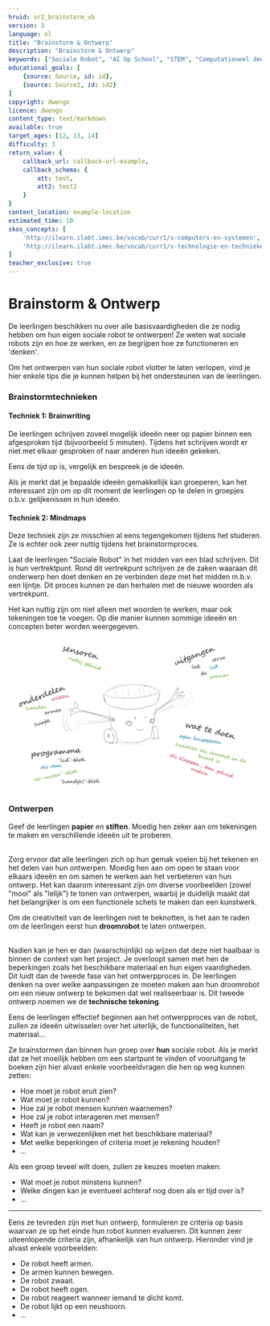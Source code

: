 ```yaml
---
hruid: sr2_brainstorm_vb
version: 3
language: nl
title: "Brainstorm & Ontwerp"
description: "Brainstorm & Ontwerp"
keywords: ["Sociale Robot", "AI Op School", "STEM", "Computationeel denken", "Grafisch programmeren"]
educational_goals: [
    {source: Source, id: id}, 
    {source: Source2, id: id2}
]
copyright: dwengo
licence: dwengo
content_type: text/markdown
available: true
target_ages: [12, 13, 14]
difficulty: 3
return_value: {
    callback_url: callback-url-example,
    callback_schema: {
        att: test,
        att2: test2
    }
}
content_location: example-location
estimated_time: 10
skos_concepts: [
    'http://ilearn.ilabt.imec.be/vocab/curr1/s-computers-en-systemen', 
    'http://ilearn.ilabt.imec.be/vocab/curr1/s-technologie-en-technieken'
]
teacher_exclusive: true
---
```


# Brainstorm & Ontwerp

De leerlingen beschikken nu over alle basisvaardigheden die ze nodig hebben om hun eigen sociale robot te ontwerpen! Ze weten wat sociale robots zijn en hoe ze werken, en ze begrijpen hoe ze functioneren en 'denken'.

Om het ontwerpen van hun sociale robot vlotter te laten verlopen, vind je hier enkele tips die je kunnen helpen bij het ondersteunen van de leerlingen.


### Brainstormtechnieken

#### Techniek 1: Brainwriting

De leerlingen schrijven zoveel mogelijk ideeën neer op papier binnen een afgesproken tijd (bijvoorbeeld 5 minuten). Tijdens het schrijven wordt er niet met elkaar gesproken of naar anderen hun ideeën gekeken.

Eens de tijd op is, vergelijk en bespreek je de ideeën.

<div class="alert alert-box alert-success">
Als je merkt dat je bepaalde ideeën gemakkellijk kan groeperen, kan het interessant zijn om op dit moment de leerlingen op te delen in groepjes o.b.v. gelijkenissen in hun ideeën.
</div>


#### Techniek 2: Mindmaps

Deze techniek zijn ze misschien al eens tegengekomen tijdens het studeren. Ze is echter ook zeer nuttig tijdens het brainstormproces.

Laat de leerlingen "Sociale Robot" in het midden van een blad schrijven. Dit is hun vertrektpunt. Rond dit vertrekpunt schrijven ze de zaken waaraan dit onderwerp hen doet denken en ze verbinden deze met het midden m.b.v. een lijntje. Dit proces kunnen ze dan herhalen met de nieuwe woorden als vertrekpunt.

<div class="alert alert-box alert-success">
Het kan nuttig zijn om niet alleen met woorden te werken, maar ook tekeningen toe te voegen. Op die manier kunnen sommige ideeën en concepten beter worden weergegeven.
</div>

![](embed/brainstorm.png "Brainstorm")


### Ontwerpen

<div class="alert alert-box alert-success">
Geef de leerlingen <strong>papier</strong> en <strong>stiften</strong>. Moedig hen zeker aan om tekeningen te maken en verschillende ideeën uit te proberen.<br><br>

Zorg ervoor dat alle leerlingen zich op hun gemak voelen bij het tekenen en het delen van hun ontwerpen. Moedig hen aan om open te staan voor elkaars ideeën en om samen te werken aan het verbeteren van hun ontwerp. Het kan daarom interessant zijn om diverse voorbeelden (zowel "mooi" als "lelijk") te tonen van ontwerpen, waarbij je duidelijk maakt dat het belangrijker is om een functionele schets te maken dan een kunstwerk.
</div>

<div class="alert alert-box alert-danger">
Om de creativiteit van de leerlingen niet te beknotten, is het aan te raden om de leerlingen eerst hun <strong>droomrobot</strong> te laten ontwerpen.<br><br>

Nadien kan je hen er dan (waarschijnlijk) op wijzen dat deze niet haalbaar is binnen de context van het project. Je overloopt samen met hen de beperkingen zoals het beschikbare materiaal en hun eigen vaardigheden. Dit luidt dan de tweede fase van het ontwerpproces in. De leerlingen denken na over welke aanpassingen ze moeten maken aan hun droomrobot om een nieuw ontwerp te bekomen dat wel realiseerbaar is. Dit tweede ontwerp noemen we de <strong>technische tekening</strong>.
</div>

Eens de leerlingen effectief beginnen aan het ontwerpproces van de robot, zullen ze ideeën uitwisselen over het uiterlijk, de functionaliteiten, het materiaal...

Ze brainstormen dan binnen hun groep over **hun** sociale robot. Als je merkt dat ze het moeilijk hebben om een startpunt te vinden of vooruitgang te boeken zijn hier alvast enkele voorbeeldvragen die hen op weg kunnen zetten:

* Hoe moet je robot eruit zien?
* Wat moet je robot kunnen?
* Hoe zal je robot mensen kunnen waarnemen?
* Hoe zal je robot interageren met mensen?
* Heeft je robot een naam?
* Wat kan je verwezenlijken met het beschikbare materiaal?
* Met welke beperkingen of criteria moet je rekening houden?
* ...

Als een groep teveel wilt doen, zullen ze keuzes moeten maken:

* Wat moet je robot minstens kunnen?
* Welke dingen kan je eventueel achteraf nog doen als er tijd over is?
* ...

---
Eens ze tevreden zijn met hun ontwerp, formuleren ze criteria op basis waarvan ze op het einde hun robot kunnen evalueren. Dit kunnen zeer uiteenlopende criteria zijn, afhankelijk van hun ontwerp. Hieronder vind je alvast enkele voorbeelden:

* De robot heeft armen.
* De armen kunnen bewegen.
* De robot zwaait.
* De robot heeft ogen.
* De robot reageert wanneer iemand te dicht komt.
* De robot lijkt op een neushoorn.
* ...
